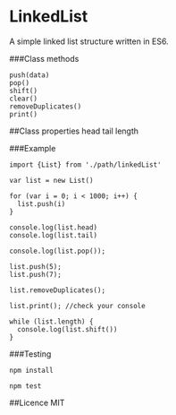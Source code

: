 # LinkedList
A simple linked list structure written in ES6.

###Class methods
```
push(data)
pop()
shift()
clear()
removeDuplicates()
print()
```

##Class properties
head
tail
length

###Example

```
import {List} from './path/linkedList'
 
var list = new List()
 
for (var i = 0; i < 1000; i++) {
  list.push(i)
}
 
console.log(list.head)
console.log(list.tail)

console.log(list.pop());

list.push(5);
list.push(7);

list.removeDuplicates();

list.print(); //check your console

while (list.length) {
  console.log(list.shift())
}
```

###Testing

```
npm install
```

```
npm test
```

##Licence
MIT
